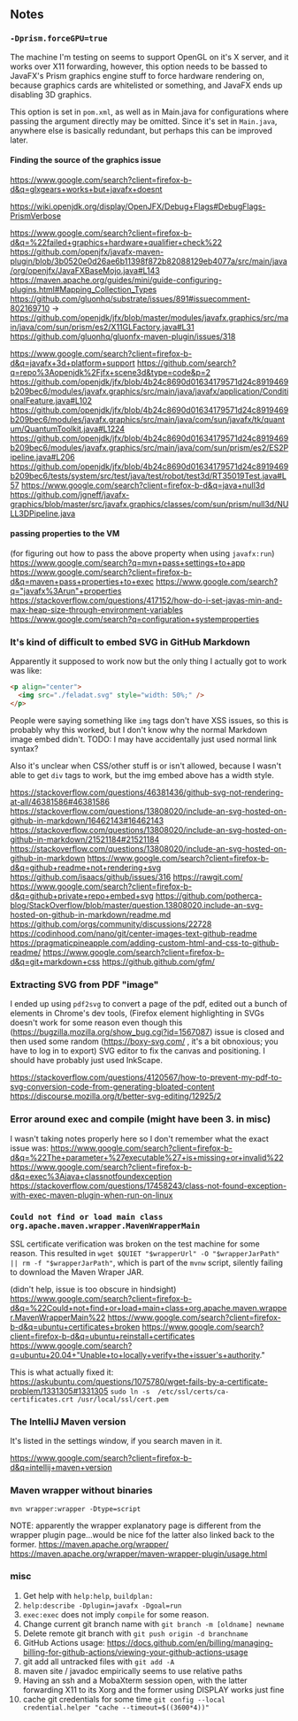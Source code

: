 ## Notes

### `-Dprism.forceGPU=true`
The machine I'm testing on seems to support OpenGL on it's X server, and it works over X11 forwarding, however,
this option needs to be bassed to JavaFX's Prism graphics engine stuff to force hardware rendering on,
because graphics cards are whitelisted or something, and JavaFX ends up disabling 3D graphics.

This option is set in `pom.xml`, as well as in Main.java for configurations where passing the argument directly may be omitted.
Since it's set in `Main.java`, anywhere else is basically redundant, but perhaps this can be improved later.

#### Finding the source of the graphics issue
https://www.google.com/search?client=firefox-b-d&q=glxgears+works+but+javafx+doesnt

https://wiki.openjdk.org/display/OpenJFX/Debug+Flags#DebugFlags-PrismVerbose

https://www.google.com/search?client=firefox-b-d&q=%22failed+graphics+hardware+qualifier+check%22
https://github.com/openjfx/javafx-maven-plugin/blob/3b0520e0d26ae6b11398f872b82088129eb4077a/src/main/java/org/openjfx/JavaFXBaseMojo.java#L143
https://maven.apache.org/guides/mini/guide-configuring-plugins.html#Mapping_Collection_Types
https://github.com/gluonhq/substrate/issues/891#issuecomment-802169710
-> https://github.com/openjdk/jfx/blob/master/modules/javafx.graphics/src/main/java/com/sun/prism/es2/X11GLFactory.java#L31
https://github.com/gluonhq/gluonfx-maven-plugin/issues/318

https://www.google.com/search?client=firefox-b-d&q=javafx+3d+platform+support
https://github.com/search?q=repo%3Aopenjdk%2Fjfx+scene3d&type=code&p=2
https://github.com/openjdk/jfx/blob/4b24c8690d01634179571d24c8919469b209bec6/modules/javafx.graphics/src/main/java/javafx/application/ConditionalFeature.java#L102
https://github.com/openjdk/jfx/blob/4b24c8690d01634179571d24c8919469b209bec6/modules/javafx.graphics/src/main/java/com/sun/javafx/tk/quantum/QuantumToolkit.java#L1224
https://github.com/openjdk/jfx/blob/4b24c8690d01634179571d24c8919469b209bec6/modules/javafx.graphics/src/main/java/com/sun/prism/es2/ES2Pipeline.java#L206
https://github.com/openjdk/jfx/blob/4b24c8690d01634179571d24c8919469b209bec6/tests/system/src/test/java/test/robot/test3d/RT35019Test.java#L57
https://www.google.com/search?client=firefox-b-d&q=java+null3d
https://github.com/jgneff/javafx-graphics/blob/master/src/javafx.graphics/classes/com/sun/prism/null3d/NULL3DPipeline.java

#### passing properties to the VM
(for figuring out how to pass the above property when using `javafx:run`)
https://www.google.com/search?q=mvn+pass+settings+to+app
https://www.google.com/search?client=firefox-b-d&q=maven+pass+properties+to+exec
https://www.google.com/search?q="javafx%3Arun"+properties
https://stackoverflow.com/questions/417152/how-do-i-set-javas-min-and-max-heap-size-through-environment-variables
https://www.google.com/search?q=configuration+systemproperties

### It's kind of difficult to embed SVG in GitHub Markdown 
Apparently it supposed to work now but the only thing I actually got to work was like:

```html
<p align="center">
  <img src="./feladat.svg" style="width: 50%;" />
</p>
```
People were saying something like `img` tags don't have XSS issues, so this is probably why this worked, but I don't know why the normal Markdown image embed didn't.
TODO: I may have accidentally just used normal link syntax?

Also it's unclear when CSS/other stuff is or isn't allowed, because I wasn't able to get `div` tags to work, but the img embed above has a width style.

https://stackoverflow.com/questions/46381436/github-svg-not-rendering-at-all/46381586#46381586
https://stackoverflow.com/questions/13808020/include-an-svg-hosted-on-github-in-markdown/16462143#16462143
https://stackoverflow.com/questions/13808020/include-an-svg-hosted-on-github-in-markdown/21521184#21521184
https://stackoverflow.com/questions/13808020/include-an-svg-hosted-on-github-in-markdown
https://www.google.com/search?client=firefox-b-d&q=github+readme+not+rendering+svg
https://github.com/isaacs/github/issues/316
https://rawgit.com/
https://www.google.com/search?client=firefox-b-d&q=github+private+repo+embed+svg
https://github.com/potherca-blog/StackOverflow/blob/master/question.13808020.include-an-svg-hosted-on-github-in-markdown/readme.md
https://github.com/orgs/community/discussions/22728
https://codinhood.com/nano/git/center-images-text-github-readme
https://pragmaticpineapple.com/adding-custom-html-and-css-to-github-readme/
https://www.google.com/search?client=firefox-b-d&q=git+markdown+css
https://github.github.com/gfm/

### Extracting SVG from PDF "image"
I ended up using `pdf2svg` to convert a page of the pdf, edited out a bunch of elements in Chrome's dev tools, 
(Firefox element highlighting in SVGs doesn't work for some reason even though this (https://bugzilla.mozilla.org/show_bug.cgi?id=1567087) issue is closed
and then used some random (https://boxy-svg.com/ , it's a bit obnoxious; you have to log in to export) SVG editor to fix the canvas and positioning.
I should have probably just used InkScape.

https://stackoverflow.com/questions/4120567/how-to-prevent-my-pdf-to-svg-conversion-code-from-generating-bloated-content
https://discourse.mozilla.org/t/better-svg-editing/12925/2

### Error around exec and compile (might have been 3. in misc)
I wasn't taking notes properly here so I don't remember what the exact issue was:
https://www.google.com/search?client=firefox-b-d&q=%22The+parameter+%27executable%27+is+missing+or+invalid%22
https://www.google.com/search?client=firefox-b-d&q=exec%3Ajava+classnotfoundexception
https://stackoverflow.com/questions/17458243/class-not-found-exception-with-exec-maven-plugin-when-run-on-linux

### `Could not find or load main class org.apache.maven.wrapper.MavenWrapperMain`
SSL certificate verification was broken on the test machine for some reason.
This resulted in `wget $QUIET "$wrapperUrl" -O "$wrapperJarPath" || rm -f "$wrapperJarPath"`, which is part of the `mvnw` script,
silently failing to download the Maven Wraper JAR.

(didn't help, issue is too obscure in hindsight) https://www.google.com/search?client=firefox-b-d&q=%22Could+not+find+or+load+main+class+org.apache.maven.wrapper.MavenWrapperMain%22
https://www.google.com/search?client=firefox-b-d&q=ubuntu+certificates+broken
https://www.google.com/search?client=firefox-b-d&q=ubuntu+reinstall+certificates
https://www.google.com/search?q=ubuntu+20.04+"Unable+to+locally+verify+the+issuer's+authority."

This is what actually fixed it:
https://askubuntu.com/questions/1075780/wget-fails-by-a-certificate-problem/1331305#1331305
`sudo ln -s  /etc/ssl/certs/ca-certificates.crt /usr/local/ssl/cert.pem`

### The IntelliJ Maven version
It's listed in the settings window, if you search maven in it.

https://www.google.com/search?client=firefox-b-d&q=intellij+maven+version

### Maven wrapper without binaries
`mvn wrapper:wrapper -Dtype=script`

NOTE: apparently the wrapper explanatory page is different from the wrapper plugin page...would be nice fof the latter also linked back to the former.
https://maven.apache.org/wrapper/
https://maven.apache.org/wrapper/maven-wrapper-plugin/usage.html

### misc
1. Get help with `help:help`, `buildplan:`
2. `help:describe -Dplugin=javafx -Dgoal=run`
3. `exec:exec` does not imply `compile` for some reason.
4. Change current git branch name with `git branch -m [oldname] newname`
5. Delete remote git branch with `git push origin -d branchname`
6. GitHub Actions usage: https://docs.github.com/en/billing/managing-billing-for-github-actions/viewing-your-github-actions-usage
7. git add all untracked files with `git add -A`
8. maven site / javadoc empirically seems to use relative paths
9. Having an ssh and a MobaXterm session open, with the latter forwarding X11 to its Xorg and the former using DISPLAY works just fine
10. cache git credentials for some time `git config --local credential.helper "cache --timeout=$((3600*4))"`
